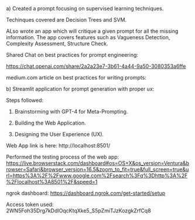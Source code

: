 a) Created a prompt focusing on supervised learning techniques.

Techinques covered are Decision Trees and SVM. 

ALso wrote an app which will critique a given prompt for all the missing information. The app covers features such as Vagueness Detection, Complexity Assessment, Structure Check.

Shared Chat on best practices for prompt engineering:

https://chat.openai.com/share/2a2a23e7-3b61-4a44-9a50-3080353a6ffe

medium.com article on best practices for writing prompts: 

b) Streamlit application for  prompt generation with proper ux:

Steps followed: 

1. Brainstorming with GPT-4 for Meta-Prompting.

2. Building the Web Application.

3. Designing the User Experience (UX).

Web App link is here: http://localhost:8501/

Performed the testing process of the web app: https://live.browserstack.com/dashboard#os=OS+X&os_version=Ventura&browser=Safari&browser_version=16.5&zoom_to_fit=true&full_screen=true&url=https%3A%2F%2Fwww.google.com%2Fsearch%3Fq%3Dhttp%3A%2F%2Flocalhost%3A8501%2F&speed=1

ngrok dashboard: https://dashboard.ngrok.com/get-started/setup

Access token used: 2WN5Foh35Drg7kDdIOqcKtqXke5_S5pZmiTJzKozgkZrfCq8
